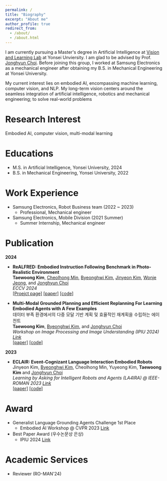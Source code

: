 ```yaml
---
permalink: /
title: "Biography"
excerpt: "About me"
author_profile: true
redirect_from: 
  - /about/
  - /about.html
---
```


I am currently pursuing a Master's degree in Artificial Intelligence at [Vision and Learning Lab](https://yonseivnl.github.io/) at Yonsei Unviersity. I am glad to be advised by Prof. [Jonghyun Choi](http://ppolon.github.io/). Before joining this group, I worked at Samsung Electronics as a mechanical engineer after obtaining my B.S. in Mechanical Engineering at Yonsei University.

My current interest lies on embodied AI, encompassing machine learning, computer vision, and NLP. My long-term vision centers around the seamless integration of artificial intelligence, robotics and mechanical engineering; to solve real-world problems

Research Interest
======
Embodied AI, computer vision, multi-modal learning

Educations
======
* M.S. in Artificial Intelligence, Yonsei University, 2024
* B.S. in Mechanical Engineering, Yonsei University, 2022

Work Experience
======
* Samsung Electronics, Robot Business team (2022 ~ 2023)
  * Professional, Mechanical engineer
* Samsung Electronics, Mobile Division (2021 Summer)
  * Summer Internship, Mechanical engineer

Publication
======
**2024**
- **ReALFRED: Embodied Instruction Following Benchmark in Photo-Realistic Environment**  \
**Taewoong Kim**, [Cheolhong Min](https://to-be-appeared), [Byeonghwi Kim](https://bhkim94.github.io/), [Jinyeon Kim](https://to-be-appeared), [Wonje Jeong](https://to-be-appeared), and [Jonghyun Choi](http://ppolon.github.io/)  
_ECCV 2024_  
[[Proejct page]](https://twoongg.github.io/projects/realfred/) [[paper]](http://to-be-appeared) [[code]](https://github.com/snumprlab/realfred)


- **Multi-Modal Grounded Planning and Efficient Replanning For Learning Embodied Agents with A Few Examples**  \
데이터 부족 환경에서의 다중 모달 기반 계획 및 효율적인 재계획을 수립하는 에이전트  \
**Taewoong Kim**, [Byeonghwi Kim](https://bhkim94.github.io/), and [Jonghyun Choi](http://ppolon.github.io/)  
_Workshop on Image Processing and Image Understanding (IPIU 2024) [Link](http://www.ipiu.or.kr/)_  
[[paper]](http://to-be-appeared) [[code]](http://to-be-appeared)


**2023**

- **ECLAIR: Event-Cognizant Language Interaction Embodied Robots**  
Jinyeon Kim, [Byeonghwi Kim](https://bhkim94.github.io/), Cheolhong Min, Yuyeong Kim, **Taewoong Kim** and [Jonghyun Choi](http://ppolon.github.io/)  
_Learning by Asking for Intelligent Robots and Agents (LA4IRA) @ IEEE-ROMAN 2023 [Link](https://la4ira.github.io/index.html)_  
[[paper]](http://to-be-appeared) [[code]](http://to-be-appeared)


Award
======
* Generalist Language Grounding Agents Challenge 1st Place
  *   Embodied AI Workshop @ CVPR 2023 [Link](https://askforalfred.com/EAI23/)
* Best Paper Award (우수논문상 은상)
  *   IPIU 2024 [Link](http://to-be-appeared)


Academic Services
======
* Reviewer (RO-MAN'24)



